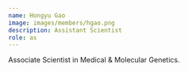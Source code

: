```yaml
---
name: Hongyu Gao
image: images/members/hgao.png
description: Assistant Scientist
role: as
---
```


Associate Scientist in Medical & Molecular Genetics.